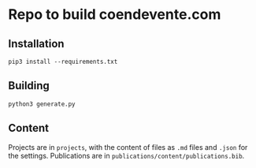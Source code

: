 # Repo to build coendevente.com

## Installation
`pip3 install --requirements.txt`

## Building
`python3 generate.py`

## Content
Projects are in `projects`, with the content of files as `.md` files and `.json` for the settings.
Publications are in `publications/content/publications.bib`.
